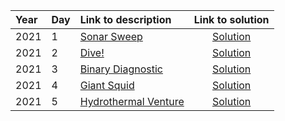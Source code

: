 | Year | Day | Link to description | Link to solution
|:---|:---|:---|:---:|
| 2021 |                      1 | [Sonar Sweep](https://adventofcode.com/2021/day/1) | [Solution](https://github.com/versenyi98/programming-contests/tree/master/Advent%20of%20Code/2021/Day%20%20%20%20%20%20%20%20%20%20%20%20%20%20%20%20%20%20%20%20%20%201%20-%20Sonar%20Sweep)|
| 2021 |                      2 | [Dive!](https://adventofcode.com/2021/day/2) | [Solution](https://github.com/versenyi98/programming-contests/tree/master/Advent%20of%20Code/2021/Day%20%20%20%20%20%20%20%20%20%20%20%20%20%20%20%20%20%20%20%20%20%202%20-%20Dive%21)|
| 2021 |                      3 | [Binary Diagnostic](https://adventofcode.com/2021/day/3) | [Solution](https://github.com/versenyi98/programming-contests/tree/master/Advent%20of%20Code/2021/Day%20%20%20%20%20%20%20%20%20%20%20%20%20%20%20%20%20%20%20%20%20%203%20-%20Binary%20Diagnostic)|
| 2021 |                      4 | [Giant Squid](https://adventofcode.com/2021/day/4) | [Solution](https://github.com/versenyi98/programming-contests/tree/master/Advent%20of%20Code/2021/Day%20%20%20%20%20%20%20%20%20%20%20%20%20%20%20%20%20%20%20%20%20%204%20-%20Giant%20Squid)|
| 2021 |                      5 | [Hydrothermal Venture](https://adventofcode.com/2021/day/5) | [Solution](https://github.com/versenyi98/programming-contests/tree/master/Advent%20of%20Code/2021/Day%20%20%20%20%20%20%20%20%20%20%20%20%20%20%20%20%20%20%20%20%20%205%20-%20Hydrothermal%20Venture)|
